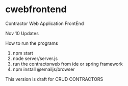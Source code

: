 # cwebfrontend
 Contractor Web Application FrontEnd

 Nov 10 Updates

 How to run the programs

 1. npm start
 2. node server/server.js
 3. run the contractorweb from ide or  spring framework
 4. npm install @emailjs/browser 


This version is draft for CRUD CONTRACTORS


 


 

